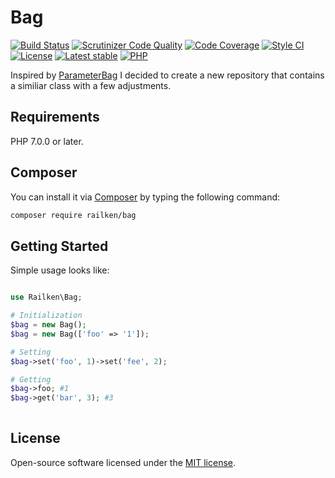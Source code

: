 # Bag

[![Build Status](https://travis-ci.org/railken/bag.svg?branch=master)](https://travis-ci.org/railken/bag)
[![Scrutinizer Code Quality](https://scrutinizer-ci.com/g/railken/bag/badges/quality-score.png?b=master)](https://scrutinizer-ci.com/g/railken/bag/?branch=master)
[![Code Coverage](https://scrutinizer-ci.com/g/railken/bag/badges/coverage.png?b=master)](https://scrutinizer-ci.com/g/railken/bag/?branch=master)
[![Style CI](https://styleci.io/repos/103975718/shield?branch=master)](https://styleci.io/repos/103975718)
[![License](https://img.shields.io/badge/License-MIT-yellow.svg)](https://opensource.org/licenses/MIT)
[![Latest stable](https://img.shields.io/packagist/v/railken/bag.svg?style=flat-square)](https://packagist.org/packages/railken/bag)
[![PHP](https://img.shields.io/travis/php-v/railken/bag.svg)](https://secure.php.net/)

Inspired by [ParameterBag](https://github.com/symfony/http-foundation/blob/master/ParameterBag.php) I decided to create a new repository that contains a similiar class with a few adjustments.


## Requirements

PHP 7.0.0 or later.

## Composer

You can install it via [Composer](https://getcomposer.org/) by typing the following command:

```bash
composer require railken/bag
```


## Getting Started

Simple usage looks like:

```php

use Railken\Bag;

# Initialization
$bag = new Bag();
$bag = new Bag(['foo' => '1']);

# Setting
$bag->set('foo', 1)->set('fee', 2);

# Getting
$bag->foo; #1
$bag->get('bar', 3); #3
 
```


## License

Open-source software licensed under the [MIT license](https://opensource.org/licenses/MIT).

